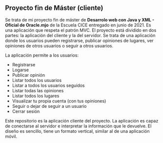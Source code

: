 ## Proyecto fin de Máster (cliente)
Se trata de mi proyecto fin de máster de **Desarrolo web con Java y XML - Oficial de Oracle.mjo** de la Escuela CICE entregado en junio de 2021. 
Es una aplicación que respeta el patrón MVC. El proyecto está dividido en dos partes: la aplicación del cliente y la del servidor. Se trata de una aplicación donde los usuarios pueden registrarse, publicar opiniones de lugares, ver opiniones de otros usuarios o seguir a otros usuarios.

La aplicación permite a los usuarios:
* Registrarse
* Logarse
* Publicar opinión
* Listar todos los usuarios
* Listar a todos los usuarios seguidos
* Listar todas las opiniones
* Listar todos los lugares
* Visualizar tu propia cuenta (con tus opiniones)
* Seguir o dejar de seguir a un usuario
* Cerrar sesión

Este repositorio es la aplicación cliente del proyecto. La aplicación es capaz de conectarse al servidor e interpretar la información que le devuelve. El diseño es sencillo, tiene un formato vertical, similar al de una aplicación móvil. 